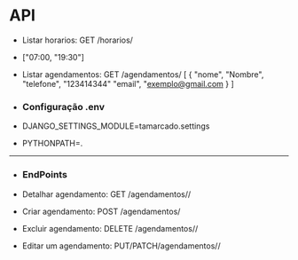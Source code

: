 # API


- Listar horarios: GET /horarios/
- ["07:00, "19:30"]


- Listar agendamentos: GET /agendamentos/
[
    {
        "nome", "Nombre",
        "telefone", "123414344"
        "email", "exemplo@gmail.com
}
]

- ### Configuração .env 
- DJANGO_SETTINGS_MODULE=tamarcado.settings
- PYTHONPATH=. 

-------------------------------

- ### EndPoints
- Detalhar agendamento: GET /agendamentos/<id>/

- Criar agendamento: POST /agendamentos/

- Excluir agendamento: DELETE /agendamentos/<id>/

- Editar um agendamento: PUT/PATCH/agendamentos/<id>/